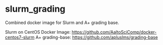 # slurm_grading
Combined docker image for Slurm and A+ grading base.

Slurm on CentOS Docker Image: https://github.com/AaltoSciComp/docker-centos7-slurm
A+ grading-base: https://github.com/apluslms/grading-base
